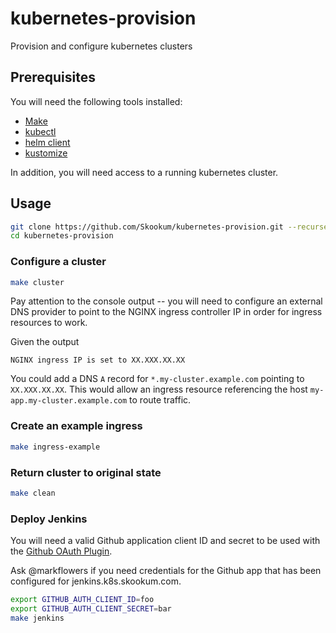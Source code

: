 # kubernetes-provision
Provision and configure kubernetes clusters

## Prerequisites
You will need the following tools installed:
  - [Make](https://www.gnu.org/software/make/)
  - [kubectl](https://kubernetes.io/docs/tasks/tools/install-kubectl/)
  - [helm client](https://docs.helm.sh/using_helm/#installing-the-helm-client)
  - [kustomize](https://github.com/kubernetes-sigs/kustomize)

In addition, you will need access to a running kubernetes cluster.
<!-- TODO: automate cluster provisioning -->

## Usage
```bash
git clone https://github.com/Skookum/kubernetes-provision.git --recurse-submodules
cd kubernetes-provision
```

### Configure a cluster
```bash
make cluster
```

Pay attention to the console output -- you will need to configure an external DNS provider to point to the NGINX ingress controller IP in order for ingress resources to work.

Given the output
```
NGINX ingress IP is set to XX.XXX.XX.XX
```

You could add a DNS `A` record for `*.my-cluster.example.com` pointing to `XX.XXX.XX.XX`. This would allow an ingress resource referencing the host `my-app.my-cluster.example.com` to route traffic.

### Create an example ingress
```bash
make ingress-example
```

### Return cluster to original state
```bash
make clean
```

### Deploy Jenkins
You will need a valid Github application client ID and secret to be used with the [Github OAuth Plugin](https://wiki.jenkins.io/display/JENKINS/GitHub+OAuth+Plugin).

Ask @markflowers if you need credentials for the Github app that has been configured for jenkins.k8s.skookum.com.
```bash
export GITHUB_AUTH_CLIENT_ID=foo
export GITHUB_AUTH_CLIENT_SECRET=bar
make jenkins
```
